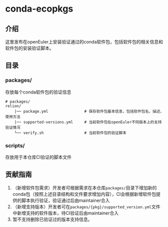 # conda-ecopkgs

## 介绍

这里发布在openEuler上安装验证通过的conda软件包，包括软件包的相关信息和软件包的安装验证脚本。

## 目录
### packages/
存放每个conda软件包的验证信息
```
# packages/
relion/
	|── package.yml                # 保存软件包基本信息，包括软件包名、描述、使用方法
	|── supported-versions.yml     # 当前软件包在openEuler不同版本上的支持验证情况
	└── verify.sh                  # 当前软件包的验证脚本
```

### scripts/
存放用于本仓库CI验证的脚本文件

## 贡献指南
1. （新增软件包需求）开发者可根据需求在本仓库`packages/`目录下增加新的conda包（按照上述目录结构和文件要求增加内容），CI会根据新增软件包提供的脚本执行验证，验证通过后由maintainer合入
2. （新增支持版本）开发者可在`packages/{pkg}/supported_version.yml`文件中新增支持的软件版本，待CI验证后由maintainer合入
3. 暂不支持删除已验证过的版本支持信息。